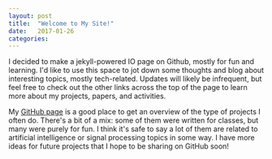 ```yaml
---
layout: post
title:  "Welcome to My Site!"
date:   2017-01-26
categories: 
---
```


I decided to make a jekyll-powered IO page on Github, mostly for fun and learning.  I'd like to use this space to jot down some thoughts and blog about interesting topics, mostly tech-related.  Updates will likely be infrequent, but feel free to check out the other links across the top of the page to learn more about my projects, papers, and activities.

My [GitHub page][github-repos] is a good place to get an overview of the type of projects I often do.  There's a bit of a mix: some of them were written for classes, but many were purely for fun.  I think it's safe to say a lot of them are related to artificial intelligence or signal processing topics in some way.  I have more ideas for future projects that I hope to be sharing on GitHub soon!

[github-repos]:	https://github.com/spolsley/
